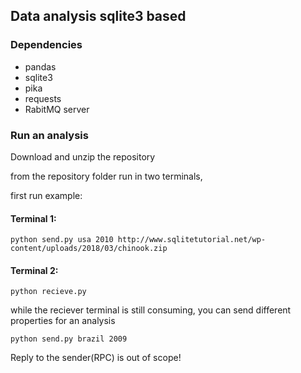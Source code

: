 ## Data analysis sqlite3 based

### Dependencies
* pandas
* sqlite3
* pika
* requests
* RabitMQ server

### Run an analysis
Download and unzip the repository

from the repository folder run in two terminals,

first run example: 

#### Terminal 1:
```
python send.py usa 2010 http://www.sqlitetutorial.net/wp-content/uploads/2018/03/chinook.zip
```
#### Terminal 2:
```
python recieve.py
```
while the reciever terminal is still consuming, you can send different properties for an analysis
```
python send.py brazil 2009
```

Reply to the sender(RPC) is out of scope!
